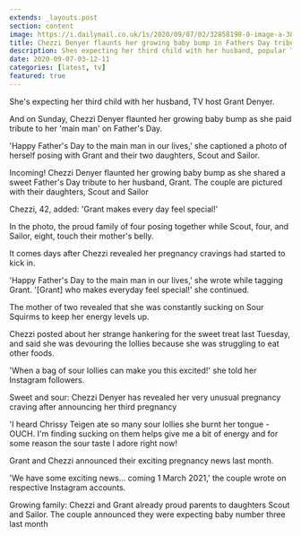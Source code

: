 ```yaml
---
extends: _layouts.post
section: content
image: https://i.dailymail.co.uk/1s/2020/09/07/02/32858198-0-image-a-38_1599443428287.jpg 
title: Chezzi Denyer flaunts her growing baby bump in Fathers Day tribute 
description: Shes expecting her third child with her husband, popular TV host Grant Denyer. 
date: 2020-09-07-03-12-11 
categories: [latest, tv] 
featured: true 
--- 
```

She's expecting her third child with her husband, TV host Grant Denyer.

And on Sunday, Chezzi Denyer flaunted her growing baby bump as she paid tribute to her 'main man' on Father's Day.

'Happy Father's Day to the main man in our lives,' she captioned a photo of herself posing with Grant and their two daughters, Scout and Sailor.

Incoming! Chezzi Denyer flaunted her growing baby bump as she shared a sweet Father's Day tribute to her husband, Grant. The couple are pictured with their daughters, Scout and Sailor

Chezzi, 42, added: 'Grant makes every day feel special!' 

In the photo, the proud family of four posing together while Scout, four, and Sailor, eight, touch their mother's belly.

It comes days after Chezzi revealed her pregnancy cravings had started to kick in. 

'Happy Father's Day to the main man in our lives,' she wrote while tagging Grant. '[Grant] who makes everyday feel special!' she continued.

The mother of two revealed that she was constantly sucking on Sour Squirms to keep her energy levels up. 

Chezzi posted about her strange hankering for the sweet treat last Tuesday, and said she was devouring the lollies because she was struggling to eat other foods.

'When a bag of sour lollies can make you this excited!' she told her Instagram followers.

Sweet and sour: Chezzi Denyer has revealed her very unusual pregnancy craving after announcing her third pregnancy 

'I heard Chrissy Teigen ate so many sour lollies she burnt her tongue - OUCH. I'm finding sucking on them helps give me a bit of energy and for some reason the sour taste I adore right now!  

Grant and Chezzi announced their exciting pregnancy news last month. 

'We have some exciting news... coming 1 March 2021,' the couple wrote on respective Instagram accounts.

Growing family: Chezzi and Grant already proud parents to daughters Scout and Sailor. The couple announced they were expecting baby number three last month


